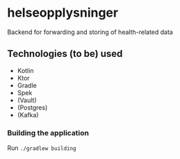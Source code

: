 # helseopplysninger
Backend for forwarding and storing of health-related data

## Technologies (to be) used
* Kotlin
* Ktor
* Gradle
* Spek
* (Vault)
* (Postgres)
* (Kafka)

### Building the application
Run `./gradlew building`